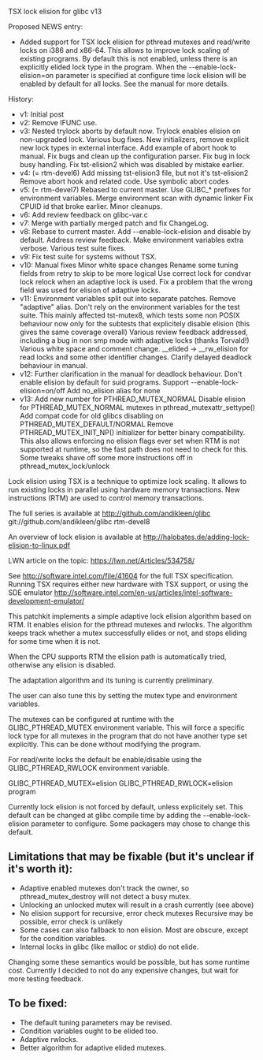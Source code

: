 TSX lock elision for glibc v13

Proposed NEWS entry:

* Added support for TSX lock elision for pthread mutexes and read/write
  locks on i386 and x86-64.
  This allows to improve lock scaling of existing programs.
  By default this is not enabled, unless there is an 
  explicitly elided lock type in the program.
  When the --enable-lock-elision=on parameter is specified at configure
  time lock elision will be enabled by default for all locks.
  See the manual for more details.

History:
+ v1: Initial post
+ v2: Remove IFUNC use.
+ v3: Nested trylock aborts by default now.
    Trylock enables elision on non-upgraded lock.
    Various bug fixes.
    New initializers, remove explicit new lock types in external interface.
    Add example of abort hook to manual.
    Fix bugs and clean up the configuration parser.
    Fix bug in lock busy handling.
    Fix tst-elision2 which was disabled by mistake earlier.
+ v4: (= rtm-devel6)
    Add missing tst-elision3 file, but not it's tst-elision2
    Remove abort hook and related code.
    Use symbolic abort codes
+ v5: (= rtm-devel7)
    Rebased to current master.
    Use GLIBC_* prefixes for environment variables.
    Merge environment scan with dynamic linker
    Fix CPUID id that broke earlier.
    Minor cleanups.
+ v6: Add review feedback on glibc-var.c
+ v7: Merge with partially merged patch and fix ChangeLog.
+ v8: Rebase to current master.
    Add --enable-lock-elision and disable by default.
    Address review feedback.
    Make environment variables extra verbose.
    Various test suite fixes.
+ v9: Fix test suite for systems without TSX.
+ v10: Manual fixes
    Minor white space changes
    Rename some tuning fields from retry to skip to be more logical
    Use correct lock for condvar lock relock when an adaptive lock is used.
    Fix a problem that the wrong field was used for elision of adaptive locks.
+ v11:
    Environment variables split out into separate patches.
    Remove "adaptive" alias.
    Don't rely on the environment variables for the test suite. This mainly
    affected tst-mutex8, which tests some non POSIX behaviour now only for the subtests
    that explicitely disable elision (this gives the same coverage overall)
    Various review feedback addressed, including a bug in non smp mode with adaptive locks
    (thanks Torvald!)
    Various white space and comment change.
    __elided -> __rw_elision for read locks and some other identifier changes.
    Clarify delayed deadlock behaviour in manual.
+ v12:
    Further clarification in the manual for deadlock behaviour.
    Don't enable elision by default for suid programs.
    Support --enable-lock-elision=on/off
    Add no_elision alias for none
+ v13:
    Add new number for PTHREAD_MUTEX_NORMAL
    Disable elision for PTHREAD_MUTEX_NORMAL mutexes in pthread_mutexattr_settype()
    Add compat code for old glibcs disabling on PTHREAD_MUTEX_DEFAULT/NORMAL
    Remove PTHREAD_MUTEX_INIT_NP() initializer for better binary compatibility.
    This also allows enforcing no elision flags ever set when RTM is not supported
    at runtime, so the fast path does not need to check for this.
    Some tweaks shave off some more instructions off in pthread_mutex_lock/unlock

Lock elision using TSX is a technique to optimize lock scaling.
It allows to run existing locks in parallel using hardware memory
transactions. New instructions (RTM) are used to control
memory transactions.

The full series is available at 
http://github.com/andikleen/glibc
git://github.com/andikleen/glibc rtm-devel8

An overview of lock elision is available at
http://halobates.de/adding-lock-elision-to-linux.pdf

LWN article on the topic:
https://lwn.net/Articles/534758/ 

See http://software.intel.com/file/41604 for the full
TSX specification. Running TSX requires either new hardware with TSX
support, or using the SDE emulator 
http://software.intel.com/en-us/articles/intel-software-development-emulator/

This patchkit implements a simple adaptive lock elision algorithm based
on RTM. It enables elision for the pthread mutexes and rwlocks.
The algorithm keeps track whether a mutex successfully elides or not,
and stops eliding for some time when it is not.

When the CPU supports RTM the elision path is automatically tried,
otherwise any elision is disabled.

The adaptation algorithm and its tuning is currently preliminary.

The user can also tune this by setting the mutex type and environment
variables.

The mutexes can be configured at runtime with the GLIBC_PTHREAD_MUTEX
environment variable.  This will force a specific lock type for all
mutexes in the program that do not have another type set explicitly.
This can be done without modifying the program.

For read/write locks the default be enable/disable using the
GLIBC_PTHREAD_RWLOCK environment variable.

GLIBC_PTHREAD_MUTEX=elision GLIBC_PTHREAD_RWLOCK=elision program

Currently lock elision is not forced by default, unless explicitely
set. This default can be changed at glibc compile time by 
adding the --enable-lock-elision parameter to configure.
Some packagers may chose to change this default.

Limitations that may be fixable (but it's unclear if it's worth it):
-------------------------------------------------------------------
- Adaptive enabled mutexes don't track the owner, so pthread_mutex_destroy
will not detect a busy mutex.
- Unlocking an unlocked mutex will result in a crash currently
(see above)
- No elision support for recursive, error check mutexes
Recursive may be possible, error check is unlikely
- Some cases can also fallback to non elision. Most are obscure,
except for the condition variables.
- Internal locks in glibc (like malloc or stdio) do not elide.

Changing some these semantics would be possible, but has some runtime cost. Currently
I decided to not do any expensive changes, but wait for more testing feedback.

To be fixed:
------------
- The default tuning parameters may be revised.
- Condition variables ought to be elided too.
- Adaptive rwlocks.
- Better algorithm for adaptive elided mutexes.


